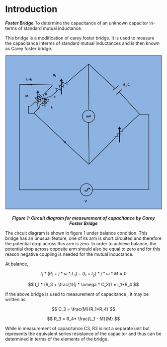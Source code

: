 # Introduction

***Foster Bridge*** To determine the capacitance of an unknown capacitor in-terms of standard mutual inductance.  

This bridge is a modification of carey foster bridge. It is used to measure the capacitance interms of standard mutual inductances and is then known as Carey foster bridge. 

<div align="center">

![Rm501 Figure](images/careyfoster_capacitance_procedure_upload.jpg)

***Figure 1: Circuit diagram for measurement of capacitance by Carey Foster Bridge***
</div>


The circuit diagram is shown in figure 1 under balance condition. This bridge has an unusual feature, one of its arm is short circuited and therefore the potential drop across this arm is zero. In order to achieve balance, the potential drop across opposite arm should also be equal to zero and for this reason negative coupling is needed for the mutual inductance. 

At balance, 


$$ I_1 * (R_1 + j * \omega * L_1) - (I_1 + I_2)*j * \omega * M = 0 $$


$$ I_1 * (R_3 + \frac{1}{j * \omega * C_3}) = I_1*R_4  $$


 If the above bridge is used to measurement of capacitance ,  it may be written as 


 $$ C_3 = \frac{M}{R_1*R_4} $$


$$ R_3 = R_4* \frac{L_1 - M}{M} $$


While in measurement of capacitance C3,  R3   is not a separate unit but represents the equivalent series resistance of the capacitor and thus can be determined in terms of the elements of the bridge.

<script id="MathJax-script" async src="https://cdn.jsdelivr.net/npm/mathjax@3/es5/tex-mml-chtml.js"></script>
